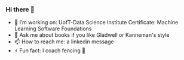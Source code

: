 ### Hi there 👋

- 🔭 I’m working on: UofT-Data Science Institute Certificate: Machine Learning Software Foundations
- 💬 Ask me about books if you like Gladwell or Kanneman's style
- 📫 How to reach me: a linkedin message
- ⚡ Fun fact: I coach fencing 🤺
